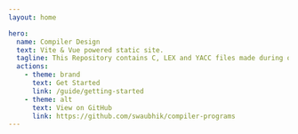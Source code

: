 ```yaml
---
layout: home

hero:
  name: Compiler Design
  text: Vite & Vue powered static site.
  tagline: This Repository contains C, LEX and YACC files made during our couse of Compiler Design (CS601).
  actions:
    - theme: brand
      text: Get Started
      link: /guide/getting-started
    - theme: alt
      text: View on GitHub
      link: https://github.com/swaubhik/compiler-programs
---
```

